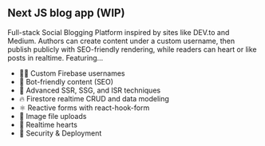 ## Next JS blog app (WIP)

Full-stack Social Blogging Platform inspired by sites like DEV.to and Medium. Authors can create content under a custom username, then publish publicly with SEO-friendly rendering, while readers can heart or like posts in realtime. Featuring…

- 👨‍🎤 Custom Firebase usernames
- 📰 Bot-friendly content (SEO)
- 🦾 Advanced SSR, SSG, and ISR techniques
- 🔥 Firestore realtime CRUD and data modeling
- ⚛️ Reactive forms with react-hook-form
- 📂 Image file uploads
- 💞 Realtime hearts
- 🚀 Security & Deployment
